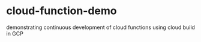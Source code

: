 # cloud-function-demo

demonstrating continuous development of cloud functions using cloud build in GCP
